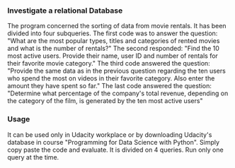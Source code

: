 ### **Investigate a relational Database**
The program concerned the sorting of data from movie rentals. It has been divided into four subqueries. The first code was to answer the question: "What are the most popular types, titles and categories of rented movies and what is the number of rentals?" The second responded: "Find the 10 most active users. Provide their name, user ID and number of rentals for their favorite movie category." The third code answered the question: "Provide the same data as in the previous question regarding the ten users who spend the most on videos in their favorite category. Also enter the amount they have spent so far." The last code answered the question: "Determine what percentage of the company's total revenue, depending on the category of the film, is generated by the ten most active users"
### **Usage**
It can be used only in Udacity workplace or by downloading Udacity's database in course "Programming for Data Science with Python". Simply copy paste the code and evaluate. It is divided on 4 queries. Run only one query at the time.
